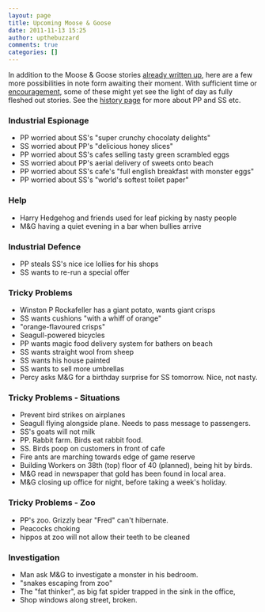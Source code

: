```yaml
---
layout: page
title: Upcoming Moose & Goose
date: 2011-11-13 15:25
author: upthebuzzard
comments: true
categories: []
---
```

In addition to the Moose &amp; Goose stories <a title="Moose &amp; Goose Stories" href="http://stories.upthebuzzard.com/moose-goose-stories/">already written up</a>, here are a few more possibilities in note form awaiting their moment. With sufficient time or <a href="#respond">encouragement</a>, some of these might yet see the light of day as fully fleshed out stories. See the <a title="A brief history of Moose &amp; Goose" href="http://stories.upthebuzzard.com/about/a-brief-history-of-moose-and-goose/">history page</a> for more about PP and SS etc.

<h3>Industrial Espionage</h3>

<ul>
    <li>PP worried about SS's "super crunchy chocolaty delights"</li>
    <li>SS worried about PP's "delicious honey slices"</li>
    <li>PP worried about SS's cafes selling tasty green scrambled eggs</li>
    <li>SS worried about PP's aerial delivery of sweets onto beach</li>
    <li>PP worried about SS's cafe's "full english breakfast with monster eggs"</li>
    <li>PP worried about SS's "world's softest toilet paper"</li>
</ul>

<h3>Help</h3>

<ul>
    <li>Harry Hedgehog and friends used for leaf picking by nasty people</li>
    <li>M&amp;G having a quiet evening in a bar when bullies arrive</li>
</ul>

<h3>Industrial Defence</h3>

<ul>
    <li>PP steals SS's nice ice lollies for his shops</li>
    <li>SS wants to re-run a special offer</li>
</ul>

<h3>Tricky Problems</h3>

<ul>
    <li>Winston P Rockafeller has a giant potato, wants giant crisps</li>
    <li>SS wants cushions "with a whiff of orange"</li>
    <li>"orange-flavoured crisps"</li>
    <li>Seagull-powered bicycles</li>
    <li>PP wants magic food delivery system for bathers on beach</li>
    <li>SS wants straight wool from sheep</li>
    <li>SS wants his house painted</li>
    <li>SS wants to sell more umbrellas</li>
    <li>Percy asks M&amp;G for a birthday surprise for SS tomorrow. Nice, not nasty.</li>
</ul>

<h3>Tricky Problems - Situations</h3>

<ul>
    <li>Prevent bird strikes on airplanes</li>
    <li>Seagull flying alongside plane. Needs to pass message to passengers.</li>
    <li>SS's goats will not milk</li>
    <li>PP. Rabbit farm. Birds eat rabbit food.</li>
    <li>SS. Birds poop on customers in front of cafe</li>
    <li>Fire ants are marching towards edge of game reserve</li>
    <li>Building Workers on 38th (top) floor of 40 (planned), being hit by birds.</li>
    <li>M&amp;G read in newspaper that gold has been found in local area.</li>
    <li>M&amp;G closing up office for night, before taking a week's holiday.</li>
</ul>

<h3>Tricky Problems - Zoo</h3>

<ul>
    <li>PP's zoo. Grizzly bear "Fred" can't hibernate.</li>
    <li>Peacocks choking</li>
    <li>hippos at zoo will not allow their teeth to be cleaned</li>
</ul>

<h3>Investigation</h3>

<ul>
    <li>Man ask M&amp;G to investigate a monster in his bedroom.</li>
    <li>"snakes escaping from zoo"</li>
    <li>The "fat thinker", as big fat spider trapped in the sink in the office,</li>
    <li>Shop windows along street, broken.</li>
</ul>
